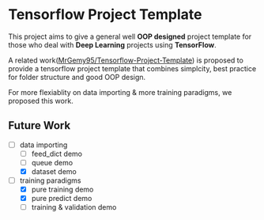 # Tensorflow Project Template
This project aims to give a general well **OOP designed** project template for those who deal with **Deep Learning** projects using **TensorFlow**.

A related work([MrGemy95/Tensorflow-Project-Template](https://github.com/MrGemy95/Tensorflow-Project-Template)) is proposed to provide a tensorflow project template that combines simplcity, best practice for folder structure and good OOP design.

For more flexiablity on data importing & more training paradigms, we proposed this work. 

## Future Work
- [ ] data importing
    - [ ] feed_dict demo
    - [ ] queue demo
    - [x] dataset demo
- [ ] training paradigms
    - [x] pure training demo
    - [x] pure predict demo
    - [ ] training & validation demo
